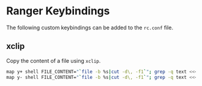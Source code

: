 # Ranger Keybindings
The following custom keybindings can be added to the `rc.conf` file.

## xclip
Copy the content of a file using `xclip`.

```bash
map y+ shell FILE_CONTENT="`file -b %s|cut -d\, -f1`"; grep -q text <<< $FILE_CONTENT && xclip -r -selection clipboard < %s || echo "Can't copy '$FILE_CONTENT'"
map y- shell FILE_CONTENT="`file -b %s|cut -d\, -f1`"; grep -q text <<< $FILE_CONTENT && xclip -r < %s || echo "Can't copy '$FILE_CONTENT'"
```
